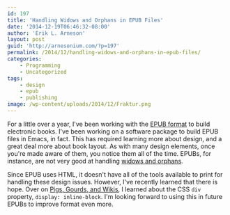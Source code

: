 ```yaml
---
id: 197
title: 'Handling Widows and Orphans in EPUB Files'
date: '2014-12-19T06:46:32-08:00'
author: 'Erik L. Arneson'
layout: post
guid: 'http://arnesonium.com/?p=197'
permalink: /2014/12/handling-widows-and-orphans-in-epub-files/
categories:
    - Programming
    - Uncategorized
tags:
    - design
    - epub
    - publishing
image: /wp-content/uploads/2014/12/Fraktur.png
---
```


For a little over a year, I've been working with the <a href="http://idpf.org/epub" target="_blank">EPUB format</a> to build electronic books. I've been working on a software package to build EPUB files in Emacs, in fact. This has required learning more about design, and a great deal more about book layout. As with many design elements, once you're made aware of them, you notice them all of the time. EPUBs, for instance, are not very good at handling <a href="http://www.magazinedesigning.com/typographic-widows-and-orphans/" target="_blank">widows and orphans</a>.
<!--more-->

Since EPUB uses HTML, it doesn't have all of the tools available to print for handling these design issues. However, I've recently learned that there is hope. Over on <a href="http://www.pigsgourdsandwikis.com/2010/06/goodbye-widows-and-orphans-or-yes-you.html">Pigs, Gourds, and Wikis</a>, I learned about the CSS <code>div</code> property, <code>display:&nbsp;inline-block</code>. I'm looking forward to using this in future EPUBs to improve format even more.
